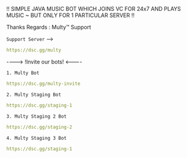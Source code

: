 !! SIMPLE JAVA MUSIC BOT WHICH JOINS VC FOR 24x7 AND PLAYS MUSIC ~ BUT ONLY FOR 1 PARTICULAR SERVER !!


Thanks
Regards : Multy™️ Support

`Support Server`  --> 
```yaml
https://dsc.gg/multy 
```

---->    !Invite our bots!    <----

`1. Multy Bot`

```yaml
https://dsc.gg/multy-invite
```

`2. Multy Staging Bot`

```yaml
https://dsc.gg/staging-1
```

`3. Multy Staging 2 Bot`

```yaml
https://dsc.gg/staging-2
```

`4. Multy Staging 3 Bot`

```yaml
https://dsc.gg/staging-1
```
